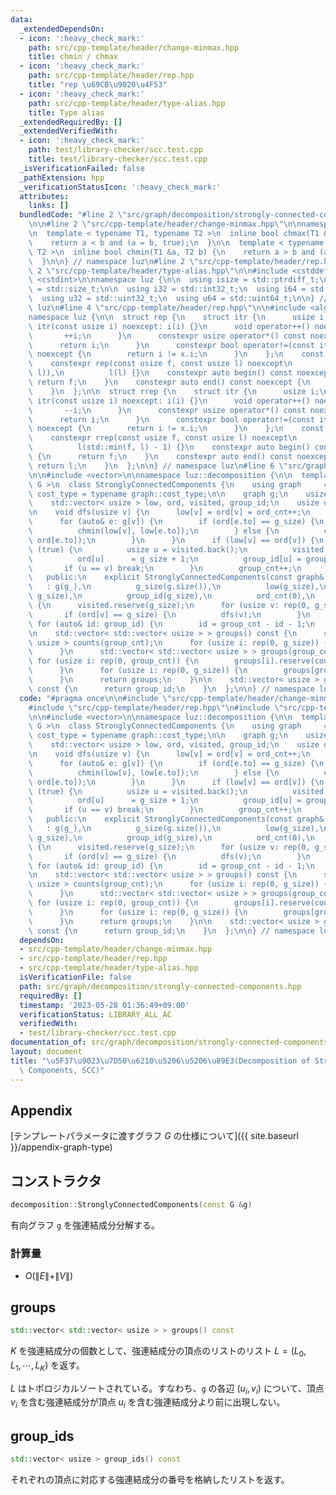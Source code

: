 ```yaml
---
data:
  _extendedDependsOn:
  - icon: ':heavy_check_mark:'
    path: src/cpp-template/header/change-minmax.hpp
    title: chmin / chmax
  - icon: ':heavy_check_mark:'
    path: src/cpp-template/header/rep.hpp
    title: "rep \u69CB\u9020\u4F53"
  - icon: ':heavy_check_mark:'
    path: src/cpp-template/header/type-alias.hpp
    title: Type alias
  _extendedRequiredBy: []
  _extendedVerifiedWith:
  - icon: ':heavy_check_mark:'
    path: test/library-checker/scc.test.cpp
    title: test/library-checker/scc.test.cpp
  _isVerificationFailed: false
  _pathExtension: hpp
  _verificationStatusIcon: ':heavy_check_mark:'
  attributes:
    links: []
  bundledCode: "#line 2 \"src/graph/decomposition/strongly-connected-components.hpp\"\
    \n\n#line 2 \"src/cpp-template/header/change-minmax.hpp\"\n\nnamespace luz {\n\
    \n  template < typename T1, typename T2 >\n  inline bool chmax(T1 &a, T2 b) {\n\
    \    return a < b and (a = b, true);\n  }\n\n  template < typename T1, typename\
    \ T2 >\n  inline bool chmin(T1 &a, T2 b) {\n    return a > b and (a = b, true);\n\
    \  }\n\n} // namespace luz\n#line 2 \"src/cpp-template/header/rep.hpp\"\n\n#line\
    \ 2 \"src/cpp-template/header/type-alias.hpp\"\n\n#include <cstddef>\n#include\
    \ <cstdint>\n\nnamespace luz {\n\n  using isize = std::ptrdiff_t;\n  using usize\
    \ = std::size_t;\n\n  using i32 = std::int32_t;\n  using i64 = std::int64_t;\n\
    \  using u32 = std::uint32_t;\n  using u64 = std::uint64_t;\n\n} // namespace\
    \ luz\n#line 4 \"src/cpp-template/header/rep.hpp\"\n\n#include <algorithm>\n\n\
    namespace luz {\n\n  struct rep {\n    struct itr {\n      usize i;\n      constexpr\
    \ itr(const usize i) noexcept: i(i) {}\n      void operator++() noexcept {\n \
    \       ++i;\n      }\n      constexpr usize operator*() const noexcept {\n  \
    \      return i;\n      }\n      constexpr bool operator!=(const itr x) const\
    \ noexcept {\n        return i != x.i;\n      }\n    };\n    const itr f, l;\n\
    \    constexpr rep(const usize f, const usize l) noexcept\n        : f(std::min(f,\
    \ l)),\n          l(l) {}\n    constexpr auto begin() const noexcept {\n     \
    \ return f;\n    }\n    constexpr auto end() const noexcept {\n      return l;\n\
    \    }\n  };\n\n  struct rrep {\n    struct itr {\n      usize i;\n      constexpr\
    \ itr(const usize i) noexcept: i(i) {}\n      void operator++() noexcept {\n \
    \       --i;\n      }\n      constexpr usize operator*() const noexcept {\n  \
    \      return i;\n      }\n      constexpr bool operator!=(const itr x) const\
    \ noexcept {\n        return i != x.i;\n      }\n    };\n    const itr f, l;\n\
    \    constexpr rrep(const usize f, const usize l) noexcept\n        : f(l - 1),\n\
    \          l(std::min(f, l) - 1) {}\n    constexpr auto begin() const noexcept\
    \ {\n      return f;\n    }\n    constexpr auto end() const noexcept {\n     \
    \ return l;\n    }\n  };\n\n} // namespace luz\n#line 6 \"src/graph/decomposition/strongly-connected-components.hpp\"\
    \n\n#include <vector>\n\nnamespace luz::decomposition {\n\n  template < class\
    \ G >\n  class StronglyConnectedComponents {\n    using graph     = G;\n    using\
    \ cost_type = typename graph::cost_type;\n\n    graph g;\n    usize g_size;\n\
    \    std::vector< usize > low, ord, visited, group_id;\n    usize ord_cnt, group_cnt;\n\
    \n    void dfs(usize v) {\n      low[v] = ord[v] = ord_cnt++;\n      visited.emplace_back(v);\n\
    \      for (auto& e: g[v]) {\n        if (ord[e.to] == g_size) {\n          dfs(e.to);\n\
    \          chmin(low[v], low[e.to]);\n        } else {\n          chmin(low[v],\
    \ ord[e.to]);\n        }\n      }\n      if (low[v] == ord[v]) {\n        while\
    \ (true) {\n          usize u = visited.back();\n          visited.pop_back();\n\
    \          ord[u]      = g_size + 1;\n          group_id[u] = group_cnt;\n   \
    \       if (u == v) break;\n        }\n        group_cnt++;\n      }\n    }\n\n\
    \   public:\n    explicit StronglyConnectedComponents(const graph& g_)\n     \
    \   : g(g_),\n          g_size(g.size()),\n          low(g_size),\n          ord(g_size,\
    \ g_size),\n          group_id(g_size),\n          ord_cnt(0),\n          group_cnt(0)\
    \ {\n      visited.reserve(g_size);\n      for (usize v: rep(0, g_size)) {\n \
    \       if (ord[v] == g_size) {\n          dfs(v);\n        }\n      }\n     \
    \ for (auto& id: group_id) {\n        id = group_cnt - id - 1;\n      }\n    }\n\
    \n    std::vector< std::vector< usize > > groups() const {\n      std::vector<\
    \ usize > counts(group_cnt);\n      for (usize i: rep(0, g_size)) {\n        counts[group_id[i]]++;\n\
    \      }\n      std::vector< std::vector< usize > > groups(group_cnt);\n     \
    \ for (usize i: rep(0, group_cnt)) {\n        groups[i].reserve(counts[i]);\n\
    \      }\n      for (usize i: rep(0, g_size)) {\n        groups[group_id[i]].emplace_back(i);\n\
    \      }\n      return groups;\n    }\n\n    std::vector< usize > group_ids()\
    \ const {\n      return group_id;\n    }\n  };\n\n} // namespace luz::decomposition\n"
  code: "#pragma once\n\n#include \"src/cpp-template/header/change-minmax.hpp\"\n\
    #include \"src/cpp-template/header/rep.hpp\"\n#include \"src/cpp-template/header/type-alias.hpp\"\
    \n\n#include <vector>\n\nnamespace luz::decomposition {\n\n  template < class\
    \ G >\n  class StronglyConnectedComponents {\n    using graph     = G;\n    using\
    \ cost_type = typename graph::cost_type;\n\n    graph g;\n    usize g_size;\n\
    \    std::vector< usize > low, ord, visited, group_id;\n    usize ord_cnt, group_cnt;\n\
    \n    void dfs(usize v) {\n      low[v] = ord[v] = ord_cnt++;\n      visited.emplace_back(v);\n\
    \      for (auto& e: g[v]) {\n        if (ord[e.to] == g_size) {\n          dfs(e.to);\n\
    \          chmin(low[v], low[e.to]);\n        } else {\n          chmin(low[v],\
    \ ord[e.to]);\n        }\n      }\n      if (low[v] == ord[v]) {\n        while\
    \ (true) {\n          usize u = visited.back();\n          visited.pop_back();\n\
    \          ord[u]      = g_size + 1;\n          group_id[u] = group_cnt;\n   \
    \       if (u == v) break;\n        }\n        group_cnt++;\n      }\n    }\n\n\
    \   public:\n    explicit StronglyConnectedComponents(const graph& g_)\n     \
    \   : g(g_),\n          g_size(g.size()),\n          low(g_size),\n          ord(g_size,\
    \ g_size),\n          group_id(g_size),\n          ord_cnt(0),\n          group_cnt(0)\
    \ {\n      visited.reserve(g_size);\n      for (usize v: rep(0, g_size)) {\n \
    \       if (ord[v] == g_size) {\n          dfs(v);\n        }\n      }\n     \
    \ for (auto& id: group_id) {\n        id = group_cnt - id - 1;\n      }\n    }\n\
    \n    std::vector< std::vector< usize > > groups() const {\n      std::vector<\
    \ usize > counts(group_cnt);\n      for (usize i: rep(0, g_size)) {\n        counts[group_id[i]]++;\n\
    \      }\n      std::vector< std::vector< usize > > groups(group_cnt);\n     \
    \ for (usize i: rep(0, group_cnt)) {\n        groups[i].reserve(counts[i]);\n\
    \      }\n      for (usize i: rep(0, g_size)) {\n        groups[group_id[i]].emplace_back(i);\n\
    \      }\n      return groups;\n    }\n\n    std::vector< usize > group_ids()\
    \ const {\n      return group_id;\n    }\n  };\n\n} // namespace luz::decomposition\n"
  dependsOn:
  - src/cpp-template/header/change-minmax.hpp
  - src/cpp-template/header/rep.hpp
  - src/cpp-template/header/type-alias.hpp
  isVerificationFile: false
  path: src/graph/decomposition/strongly-connected-components.hpp
  requiredBy: []
  timestamp: '2023-05-28 01:36:49+09:00'
  verificationStatus: LIBRARY_ALL_AC
  verifiedWith:
  - test/library-checker/scc.test.cpp
documentation_of: src/graph/decomposition/strongly-connected-components.hpp
layout: document
title: "\u5F37\u9023\u7D50\u6210\u5206\u5206\u89E3(Decomposition of Strongly Connected\
  \ Components, SCC)"
---
```


## Appendix
[テンプレートパラメータに渡すグラフ $G$ の仕様について]({{ site.baseurl }}/appendix-graph-type)

## コンストラクタ
```cpp
decomposition::StronglyConnectedComponents(const G &g)
```

有向グラフ `g` を強連結成分分解する。

### 計算量
- $O(\|E\| + \|V\|)$

## groups
```cpp
std::vector< std::vector< usize > > groups() const
```

$K$ を強連結成分の個数として、強連結成分の頂点のリストのリスト $L=(L_0, L_1, \cdots, L_K)$ を返す。

$L$ はトポロジカルソートされている。すなわち、`g` の各辺 $(u_i, v_i)$ について、頂点 $v_i$ を含む強連結成分が頂点 $u_i$ を含む強連結成分より前に出現しない。

## group_ids
```cpp
std::vector< usize > group_ids() const
```

それぞれの頂点に対応する強連結成分の番号を格納したリストを返す。
